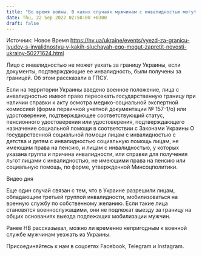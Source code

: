 ```yaml
---
title: "Во время войны. В каких случаях мужчинам с инвалидностью могут отказать в выезде за границу"
date: Thu, 22 Sep 2022 02:50:00 +0300
draft: false
---
```

Источник: Новое Время https://nv.ua/ukraine/events/vyezd-za-granicu-lyudey-s-invalidnostyu-v-kakih-sluchayah-ego-mogut-zapretit-novosti-ukrainy-50271624.html


Лицо с инвалидностью не может уехать за границу Украины, если документы, подтверждающие ее инвалидность, были получены за границей. Об этом рассказали в ГПСУ.

Если на территории Украины введено военное положение, лица с инвалидностью имеют право пересекать государственную границу при наличии справки к акту осмотра медико-социальной экспертной комиссией (форма первичной учетной документации № 157-1/о) или удостоверение, подтверждающее соответствующий статус, пенсионного удостоверения или удостоверения, подтверждающего назначение социальной помощи в соответствии с Законами Украины О государственной социальной помощи лицам с инвалидностью с детства и детям с инвалидностью социальную помощь лицам, не имеющим права на пенсию, и лицам с инвалидностью, у которых указана группа и причина инвалидности, или справки для получения льгот лицами с инвалидностью, не имеющими права на пенсию или социальную помощь, по форме, утвержденной Минсоцполитики.

 Видео дня   

Еще один случай связан с тем, что в Украине разрешили лицам, обладающим третьей группой инвалидности, мобилизоваться на военную службу по собственному желанию. Если такие лица становятся военнослужащими, они не подлежат выезду за границу на общих основаниях выезда подлежащих мобилизации мужчин.

Ранее НВ рассказывал, можно ли временно непригодным к военной службе мужчинам уезжать из Украины.

Присоединяйтесь к нам в соцсетях Facebook, Telegram и Instagram.
